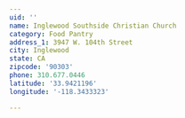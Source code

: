 ```yaml
---
uid: ''
name: Inglewood Southside Christian Church
category: Food Pantry
address_1: 3947 W. 104th Street
city: Inglewood
state: CA
zipcode: '90303'
phone: 310.677.0446
latitude: '33.9421196'
longitude: '-118.3433323'

---
```

